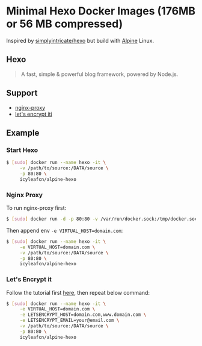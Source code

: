 # Minimal Hexo Docker Images (176MB or 56 MB compressed)

Inspired by [simplyintricate/hexo](https://hub.docker.com/r/simplyintricate/hexo/) but build with [Alpine](http://www.alpinelinux.org/) Linux.

## Hexo

> A fast, simple & powerful blog framework, powered by Node.js.

## Support

- [nginx-proxy](https://github.com/jwilder/nginx-proxy)
- [let's encrypt iti](https://github.com/JrCs/docker-letsencrypt-nginx-proxy-companion)

## Example

### Start Hexo

```bash
$ [sudo] docker run --name hexo -it \
     -v /path/to/source:/DATA/source \
     -p 80:80 \
     icyleafcn/alpine-hexo
```

### Nginx Proxy

To run nginx-proxy first:

```bash
$ [sudo] docker run -d -p 80:80 -v /var/run/docker.sock:/tmp/docker.sock:ro jwilder/nginx-proxy
```

Then append env `-e VIRTUAL_HOST=domain.com`:

```bash
$ [sudo] docker run --name hexo -it \
     -e VIRTUAL_HOST=domain.com \
     -v /path/to/source:/DATA/source \
     -p 80:80 \
     icyleafcn/alpine-hexo
```

### Let's Encrypt it

Follow the tutorial first [here](https://github.com/JrCs/docker-letsencrypt-nginx-proxy-companion#usage), then repeat below command:

```bash
$ [sudo] docker run --name hexo -it \
     -e VIRTUAL_HOST=domain.com \
     -e LETSENCRYPT_HOST=domain.com,www.domain.com \
     -e LETSENCRYPT_EMAIL=your@email.com \
     -v /path/to/source:/DATA/source \
     -p 80:80 \
     icyleafcn/alpine-hexo
```
